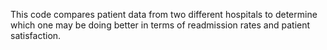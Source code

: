 This code compares patient data from two different hospitals to determine which one may be doing better in terms of readmission rates and patient satisfaction.
